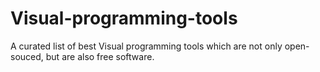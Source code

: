 # Visual-programming-tools
A curated list of best Visual programming tools which are not only open-souced, but are also free software. 
